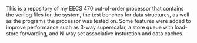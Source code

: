 This is a repository of my EECS 470 out-of-order processor that contains the verilog files for the system, the test benches for data structures, as well as the programs the processor was tested on. Some features were added to improve performance such as 3-way superscalar, a store queue with load-store forwarding, and N-way set associative insturction and data caches.
